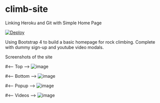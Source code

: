 # climb-site
Linking Heroku and Git with Simple Home Page

[![Deploy](https://www.herokucdn.com/deploy/button.svg)](https://climb-high.herokuapp.com/)

Using Bootstrap 4 to build a basic homepage for rock climbing. Complete with dummy sign-up and youtube video modals.

Screenshots of the site

#<-- Top -->
![image](https://user-images.githubusercontent.com/16580768/38929620-8890a696-42d2-11e8-8db9-fb39780af29e.png)

#<-- Bottom -->
![image](https://user-images.githubusercontent.com/16580768/38929892-7ce4e9fa-42d3-11e8-8c1c-4cc42683a186.png)

#<-- Popup -->
![image](https://user-images.githubusercontent.com/16580768/38929923-9e140d40-42d3-11e8-8399-bdb7652d6c80.png)

#<-- Videos -->
![image](https://user-images.githubusercontent.com/16580768/38929988-d5835c2c-42d3-11e8-896e-cce8aacc3e4c.png)
